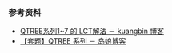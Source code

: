 ### 参考资料
- [QTREE系列1~7 的 LCT解法 － kuangbin 博客](http://www.kuangbin.net/archives/qtree_lct)
- [【套题】QTREE 系列 － 岛娘博客](http://www.shuizilong.com/house/archives/%E3%80%90%E5%A5%97%E9%A2%98%E3%80%91qtree-%E7%B3%BB%E5%88%97-2/)


